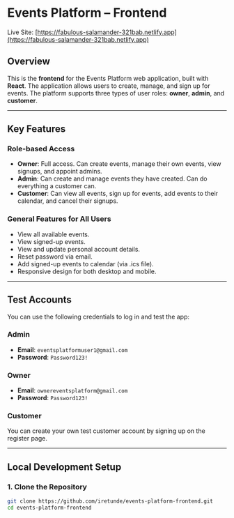 # Events Platform – Frontend

Live Site: [https://fabulous-salamander-321bab.netlify.app](https://fabulous-salamander-321bab.netlify.app)

## Overview

This is the **frontend** for the Events Platform web application, built with **React**. The application allows users to create, manage, and sign up for events. The platform supports three types of user roles: **owner**, **admin**, and **customer**.

---

## Key Features

### Role-based Access
- **Owner**: Full access. Can create events, manage their own events, view signups, and appoint admins.
- **Admin**: Can create and manage events they have created. Can do everything a customer can.
- **Customer**: Can view all events, sign up for events, add events to their calendar, and cancel their signups.

### General Features for All Users
- View all available events.
- View signed-up events.
- View and update personal account details.
- Reset password via email.
- Add signed-up events to calendar (via .ics file).
- Responsive design for both desktop and mobile.

---

## Test Accounts

You can use the following credentials to log in and test the app:

### Admin
- **Email**: `eventsplatformuser1@gmail.com`
- **Password**: `Password123!`

### Owner
- **Email**: `ownereventsplatform@gmail.com`
- **Password**: `Password123!`

### Customer
You can create your own test customer account by signing up on the register page.

---

## Local Development Setup

### 1. Clone the Repository

```bash
git clone https://github.com/iretunde/events-platform-frontend.git
cd events-platform-frontend